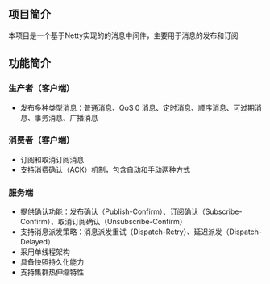 ## 项目简介

本项目是一个基于Netty实现的的消息中间件，主要用于消息的发布和订阅

## 功能简介

### 生产者（客户端）

- 发布多种类型消息：普通消息、QoS 0 消息、定时消息、顺序消息、可过期消息、事务消息、广播消息

### 消费者（客户端）

- 订阅和取消订阅消息
- 支持消费确认（ACK）机制，包含自动和手动两种方式

### 服务端

- 提供确认功能：发布确认（Publish-Confirm）、订阅确认（Subscribe-Confirm）、取消订阅确认（Unsubscribe-Confirm）
- 支持消息派发策略：消息派发重试（Dispatch-Retry）、延迟派发（Dispatch-Delayed）
- 采用单线程架构
- 具备快照持久化能力
- 支持集群热伸缩特性
